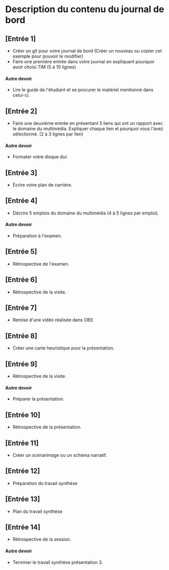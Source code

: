 #  Description du contenu du journal de bord
## [Entrée 1]
* Créer un git pour votre journal de bord (Créer un nouveau ou copier cet exemple pour pouvoir le modifier)
* Faire une première entrée dans votre journal en expliquant pourquoi avoir choisi TIM (5 à 10 lignes)

#### Autre devoir
* Lire le guide de l'étudiant et se procurer le matériel mentionné dans celui-ci. 

## [Entrée 2] 
* Faire une deuxième entrée en présentant 5 liens qui ont un rapport avec le domaine du multimédia. Expliquer chaque lien et pourquoi vous l'avez sélectionné. (2 à 3 lignes par lien)  

#### Autre devoir
* Formater votre disque dur. 

## [Entrée 3]
* Écrire votre plan de carrière. 

## [Entrée 4]
* Décrire 5 emplois du domaine du multimédia (4 à 5 lignes par emploi).

#### Autre devoir
* Préparation à l'examen. 

## [Entrée 5]
* Rétrospective de l'examen. 

## [Entrée 6] 
* Rétrospective de la visite. 

## [Entrée 7] 
*  Remise d'une vidéo réalisée dans OBS

## [Entrée 8]
* Créer une carte heuristique pour la présentation.

## [Entrée 9]
* Rétrospective de la visite. 

#### Autre devoir
* Préparer la présentation.

## [Entrée 10]
* Rétrospective de la présentation.  

## [Entrée 11]
* Créer un scénarimage ou un schéma narratif. 

## [Entrée 12]
* Préparation du travail synthèse

## [Entrée 13]
* Plan du travail synthèse

## [Entrée 14]
* Rétrospective de la session. 

#### Autre devoir
* Terminer le travail synthèse présentation 3. 



